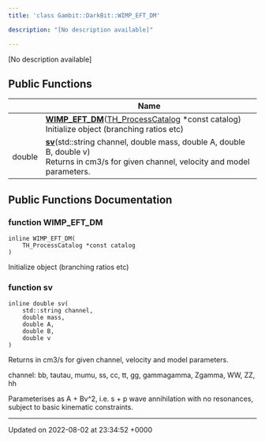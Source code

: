 ```yaml
---
title: 'class Gambit::DarkBit::WIMP_EFT_DM'

description: "[No description available]"

---
```









[No description available]

## Public Functions

|                | Name           |
| -------------- | -------------- |
| | **[WIMP_EFT_DM](/documentation/code/main/classes/classgambit_1_1darkbit_1_1wimp__eft__dm/#function-wimp-eft-dm)**([TH_ProcessCatalog](/documentation/code/main/classes/structgambit_1_1darkbit_1_1th__processcatalog/) *const catalog)<br>Initialize object (branching ratios etc)  |
| double | **[sv](/documentation/code/main/classes/classgambit_1_1darkbit_1_1wimp__eft__dm/#function-sv)**(std::string channel, double mass, double A, double B, double v)<br>Returns <sigma v> in cm3/s for given channel, velocity and model parameters.  |

## Public Functions Documentation

### function WIMP_EFT_DM

```
inline WIMP_EFT_DM(
    TH_ProcessCatalog *const catalog
)
```

Initialize object (branching ratios etc) 

### function sv

```
inline double sv(
    std::string channel,
    double mass,
    double A,
    double B,
    double v
)
```

Returns <sigma v> in cm3/s for given channel, velocity and model parameters. 

channel: bb, tautau, mumu, ss, cc, tt, gg, gammagamma, Zgamma, WW, ZZ, hh

Parameterises <sigma v> as A + Bv^2, i.e. s + p wave annihilation with no resonances, subject to basic kinematic constraints. 


-------------------------------

Updated on 2022-08-02 at 23:34:52 +0000